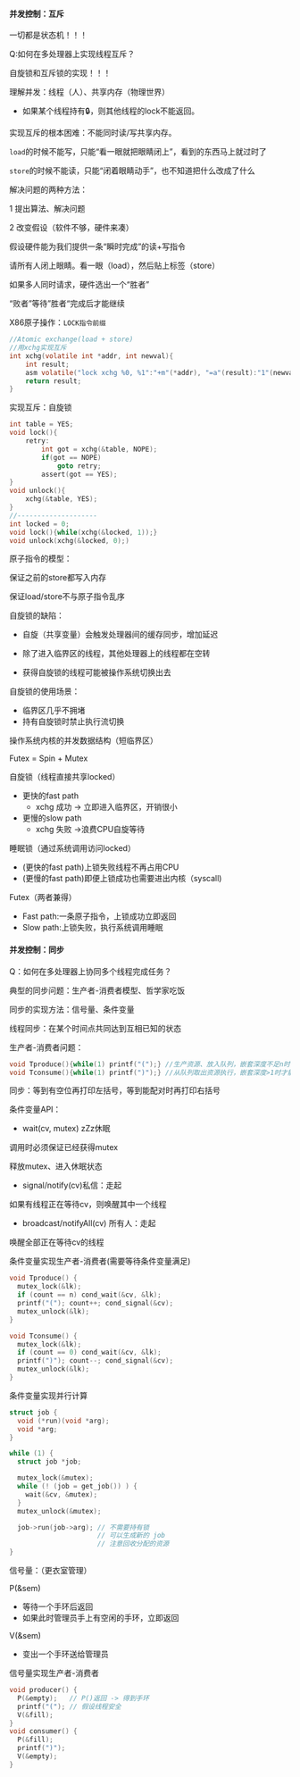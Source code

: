 #### 并发控制：互斥

一切都是状态机！！！

Q:如何在多处理器上实现线程互斥？

自旋锁和互斥锁的实现！！！

理解并发：线程（人）、共享内存（物理世界）

* 如果某个线程持有🔒，则其他线程的lock不能返回。

实现互斥的根本困难：不能同时读/写共享内存。

`load`的时候不能写，只能“看一眼就把眼睛闭上”，看到的东西马上就过时了

`store`的时候不能读，只能“闭着眼睛动手”，也不知道把什么改成了什么

解决问题的两种方法：

1 提出算法、解决问题

2 改变假设（软件不够，硬件来凑）

假设硬件能为我们提供一条“瞬时完成”的读+写指令

请所有人闭上眼睛。看一眼（load），然后贴上标签（store）

如果多人同时请求，硬件选出一个“胜者”

“败者”等待”胜者“完成后才能继续

X86原子操作：`LOCK指令前缀`

```c
//Atomic exchange(load + store)
//用xchg实现互斥
int xchg(volatile int *addr, int newval){
    int result;
    asm volatile("lock xchg %0, %1":"+m"(*addr), "=a"(result):"1"(newval));
    return result;
}
```

实现互斥：自旋锁

```c
int table = YES;
void lock(){
    retry:
    	int got = xchg(&table, NOPE);
    	if(got == NOPE)
            goto retry;
    	assert(got == YES);
}
void unlock(){
    xchg(&table, YES);
}
//--------------------
int locked = 0;
void lock(){while(xchg(&locked, 1));}
void unlock(xchg(&locked, 0);)
```

原子指令的模型：

保证之前的store都写入内存

保证load/store不与原子指令乱序

自旋锁的缺陷：

* 自旋（共享变量）会触发处理器间的缓存同步，增加延迟

* 除了进入临界区的线程，其他处理器上的线程都在空转

* 获得自旋锁的线程可能被操作系统切换出去

自旋锁的使用场景：

* 临界区几乎不拥堵
* 持有自旋锁时禁止执行流切换

操作系统内核的并发数据结构（短临界区）

Futex = Spin + Mutex

自旋锁（线程直接共享locked）

* 更快的fast path
  * xchg 成功 → 立即进入临界区，开销很小
* 更慢的slow path
  * xchg 失败 →浪费CPU自旋等待

睡眠锁（通过系统调用访问locked）

* (更快的fast path)上锁失败线程不再占用CPU
* (更慢的fast path)即便上锁成功也需要进出内核（syscall)

Futex（两者兼得）

* Fast path:一条原子指令，上锁成功立即返回
* Slow path:上锁失败，执行系统调用睡眠

#### 并发控制：同步

Q：如何在多处理器上协同多个线程完成任务？

典型的同步问题：生产者-消费者模型、哲学家吃饭

同步的实现方法：信号量、条件变量

线程同步：在某个时间点共同达到互相已知的状态

生产者-消费者问题：

```c
void Tproduce(){while(1) printf("(");} //生产资源、放入队列，嵌套深度不足n时才能打印
void Tconsume(){while(1) printf(")");} //从队列取出资源执行，嵌套深度>1时才能打印
```

同步：等到有空位再打印左括号，等到能配对时再打印右括号

条件变量API：

* wait(cv, mutex) zZz休眠

调用时必须保证已经获得mutex

释放mutex、进入休眠状态

* signal/notify(cv)私信：走起

如果有线程正在等待cv，则唤醒其中一个线程

* broadcast/notifyAll(cv) 所有人：走起

唤醒全部正在等待cv的线程

条件变量实现生产者-消费者(需要等待条件变量满足)

```c
void Tproduce() {
  mutex_lock(&lk);
  if (count == n) cond_wait(&cv, &lk);
  printf("("); count++; cond_signal(&cv);
  mutex_unlock(&lk);
}

void Tconsume() {
  mutex_lock(&lk);
  if (count == 0) cond_wait(&cv, &lk);
  printf(")"); count--; cond_signal(&cv);
  mutex_unlock(&lk);
}
```

条件变量实现并行计算

```c
struct job {
  void (*run)(void *arg);
  void *arg;
}

while (1) {
  struct job *job;

  mutex_lock(&mutex);
  while (! (job = get_job()) ) {
    wait(&cv, &mutex);
  }
  mutex_unlock(&mutex);

  job->run(job->arg); // 不需要持有锁
                      // 可以生成新的 job
                      // 注意回收分配的资源
}
```

信号量：（更衣室管理）

P(&sem) 

* 等待一个手环后返回
* 如果此时管理员手上有空闲的手环，立即返回

V(&sem)

* 变出一个手环送给管理员

信号量实现生产者-消费者

```c
void producer() {
  P(&empty);   // P()返回 -> 得到手环
  printf("("); // 假设线程安全
  V(&fill);
}
void consumer() {
  P(&fill);
  printf(")");
  V(&empty);
}
```

